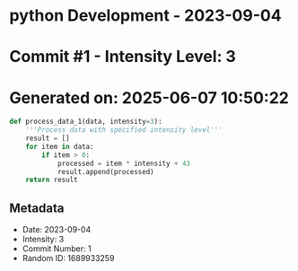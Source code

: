 ﻿# python Development - 2023-09-04
# Commit #1 - Intensity Level: 3
# Generated on: 2025-06-07 10:50:22
```python
def process_data_1(data, intensity=3):
    '''Process data with specified intensity level'''
    result = []
    for item in data:
        if item > 0:
            processed = item * intensity + 43
            result.append(processed)
    return result
```
## Metadata
- Date: 2023-09-04
- Intensity: 3
- Commit Number: 1
- Random ID: 1689933259
